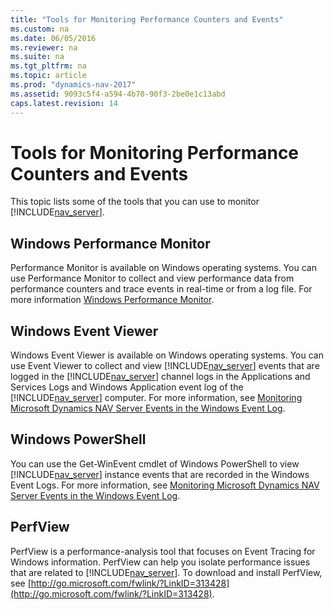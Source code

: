 ```yaml
---
title: "Tools for Monitoring Performance Counters and Events"
ms.custom: na
ms.date: 06/05/2016
ms.reviewer: na
ms.suite: na
ms.tgt_pltfrm: na
ms.topic: article
ms.prod: "dynamics-nav-2017"
ms.assetid: 9093c5f4-a594-4b70-90f3-2be0e1c13abd
caps.latest.revision: 14
---
```

# Tools for Monitoring Performance Counters and Events
This topic lists some of the tools that you can use to monitor [!INCLUDE[nav_server](includes/nav_server_md.md)].  

<!-- remove temporarily until we determine support for this ## Microsoft System Center Operations Manager  
 Microsoft System Center Operations Manager, which is a component of Microsoft System Center 2012, enables you to monitor services and operations on multiple computers from a single console. The System Center Monitoring Pack for [!INCLUDE[navnow](includes/navnow_md.md)] extends Operations Manager for monitoring computers that are running [!INCLUDE[navnow](includes/navnow_md.md)] components and services, including [!INCLUDE[nav_server](includes/nav_server_md.md)]. For more information, see [Microsoft Dynamics NAV  Management Pack for System Center Operations Manager](http://go.microsoft.com/fwlink/?LinkID=722863).  -->

## Windows Performance Monitor  
 Performance Monitor is available on Windows operating systems. You can use Performance Monitor to collect and view performance data from performance counters and trace events in real-time or from a log file. For more information [Windows Performance Monitor](http://technet.microsoft.com/en-us/library/cc749249.aspx).  

## Windows Event Viewer  
 Windows Event Viewer is available on Windows operating systems. You can use Event Viewer to collect and view [!INCLUDE[nav_server](includes/nav_server_md.md)] events that are logged in the [!INCLUDE[nav_server](includes/nav_server_md.md)] channel logs in the Applications and Services Logs and Windows Application event log of the [!INCLUDE[nav_server](includes/nav_server_md.md)] computer. For more information, see [Monitoring Microsoft Dynamics NAV Server Events in the Windows Event Log](Monitoring-Microsoft-Dynamics-NAV-Server-Events-in-the-Windows-Event-Log.md).  

## Windows PowerShell  
 You can use the Get-WinEvent cmdlet of Windows PowerShell to view [!INCLUDE[nav_server](includes/nav_server_md.md)] instance events that are recorded in the Windows Event Logs. For more information, see [Monitoring Microsoft Dynamics NAV Server Events in the Windows Event Log](Monitoring-Microsoft-Dynamics-NAV-Server-Events-in-the-Windows-Event-Log.md).  

## PerfView  
 PerfView is a performance-analysis tool that focuses on Event Tracing for Windows information. PerfView can help you isolate performance issues that are related to [!INCLUDE[nav_server](includes/nav_server_md.md)]. To download and install PerfView, see [http://go.microsoft.com/fwlink/?LinkID=313428](http://go.microsoft.com/fwlink/?LinkID=313428).
